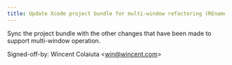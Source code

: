```yaml
---
title: Update Xcode project bundle for multi-window refactoring (REnamer, 4b88522)
---
```


Sync the project bundle with the other changes that have been made to support multi-window operation.

Signed-off-by: Wincent Colaiuta &lt;win@wincent.com&gt;
